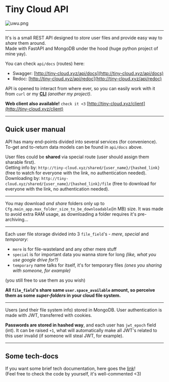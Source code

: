 # Tiny Cloud API
[this-cool-pink-color]: #FF005C

<img src="http://tiny-cloud.xyz/api/utils-service/uwu" alt="uwu.png">

---
It's is a small REST API designed to *store* user files and provide easy way to *share* them around.  
Made with FastAPI and MongoDB under the hood (huge python project of mine yay).

You can check `api/docs` (routes) here:  
- Swagger: [http://tiny-cloud.xyz/api/docs](http://tiny-cloud.xyz/api/docs)  
- Redoc: [http://tiny-cloud.xyz/api/redoc](http://tiny-cloud.xyz/api/redoc)

API is opened to interact from where ever, so you can easily work with it from `curl` or my [**CLI**][cli-repo-url] *(another my project)*.

**Web client also available!** `check it <3` [http://tiny-cloud.xyz/client](http://tiny-cloud.xyz/client)

[cli-repo-url]: https://github.com/4Tipsy/tiny-cloud-cli

---
## Quick user manual

API has many end-points divided into several services (for convenience).  
To-get and to-return data models can be found in `api/docs` above.

User files could be **shared** via special route (user should assign them sharable first).  
Getting info by: `http://tiny-cloud.xyz/shared/{user_name}/{hashed_link}`  (free to watch for everyone with the link, no authentication needed).  
Downloading by: `http://tiny-cloud.xyz/shared/{user_name}/{hashed_link}/file` (free to download for everyone with the link, no authentication needed).  

---

You may download *and share* folders only up to `Cfg.main_app.max_folder_size_to_be_downloadable`(in MB) size. It was made to avoid extra RAM usage, as downloading a folder requires it's pre-archiving...

---

Each user file storage divided into 3 `file_field`'s - *mere*, *special* and *temporary*:
* `mere` is for file-wasteland and any other mere stuff
* `special` is for important data you wanna store for long *(like, what you use google drive for?)*
* `temporary` name talks for itself, it's for temporary files *(ones you sharing with someone, for example)*

(you still free to use them as you wish)

**All `file_field`'s share same `user.space_available` amount, so perceive them as some *super-folders* in your cloud file system.**

---
Users (and their file system info) stored in MongoDB. User authentication is made with JWT, transferred with cookies.

**Passwords are stored in hashed way**, and each user has `jwt_epoch` field (int). It can be raised `+1`, what will automatically make all JWT's related to this user invalid (if someone will steal JWT, for example).

---

## Some tech-docs

If you want some brief tech documentation, here goes the [link](#)!  
(Feel free to check the code by yourself, it's well-commented <3)
